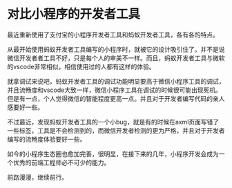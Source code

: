 # 对比小程序的开发者工具

最近重新使用了支付宝的小程序开发者工具和蚂蚁开发者工具，各有各的特点。

从最开始使用蚂蚁开发者工具编写的小程序时，就被它的设计吸引住了。并不是说微信开发者者工具不好，只是每个人的审美不一样。而且，蚂蚁开发者工具与微软的vscode非常相似，相信使用过的人都有这样的体验。

就拿调试来说吧，蚂蚁开发者工具的调试功能明显要高于微信小程序工具的调试，并且流畅度和vscode大致一样，微信小程序工具在调试的时候很可能出现死机。但是有一点，个人觉得微信的智能程度更高一点。并且对于开发者编写代码的亲人感要好一些。

不过最近，发现蚂蚁开发者工具的一个小bug，就是有的时候在axml页面写错了一些标签，工具是不会检测到的，而微信开发者检测的更为严格，并且对于开发者编写的流畅度体验要好一些。

如今的小程序生态圈也愈加完善，很明显，在接下来的几年，小程序开发会成为一个优秀的前端工程师必不可少的能力。

前路漫漫，继续前行。